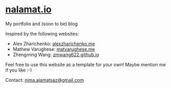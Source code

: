 # [nalamat.io](https://nalamat.io)

My portfolio and (soon to be) blog

Inspired by the following websites:

- Alex Zharichenko: [alexzharichenko.me](https://alexzharichenko.me)
- Mathew Varughese: [matvarughese.me](https://matvarughese.me/portfolio.html)
- Zhengming Wang: [zmwang622.github.io](https://zmwang622.github.io)

Feel free to use this website as a template for your own! Maybe mention me if you like :-)

Contact: nima.alamatsaz@gmail.com
